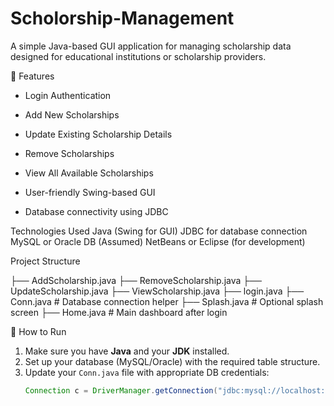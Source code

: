 # Scholorship-Management

A simple Java-based GUI application for managing scholarship data designed for educational institutions or scholarship providers.

🚀 Features
 
- Login Authentication
 
- Add New Scholarships
 
- Update Existing Scholarship Details
 
- Remove Scholarships
 
- View All Available Scholarships
 
- User-friendly Swing-based GUI
 
- Database connectivity using JDBC

Technologies Used
 Java (Swing for GUI)
 JDBC for database connection
 MySQL or Oracle DB (Assumed)
 NetBeans or Eclipse (for development)

Project Structure

├── AddScholarship.java
├── RemoveScholarship.java
├── UpdateScholarship.java
├── ViewScholarship.java
├── login.java
├── Conn.java # Database connection helper
├── Splash.java # Optional splash screen
├── Home.java # Main dashboard after login

🔧 How to Run

1. Make sure you have **Java** and your **JDK** installed.
2. Set up your database (MySQL/Oracle) with the required table structure.
3. Update your `Conn.java` file with appropriate DB credentials:
   ```java
   Connection c = DriverManager.getConnection("jdbc:mysql://localhost:3306/scholarship_db", "root", "password");

